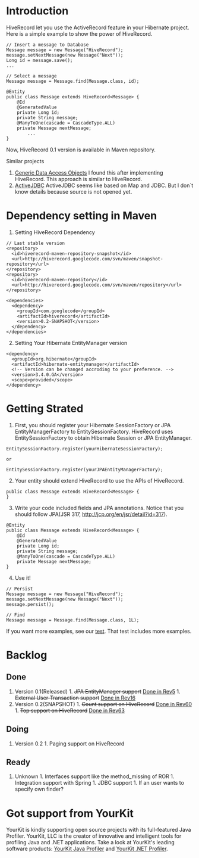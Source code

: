 # Introduction #
HiveRecord let you use the ActiveRecord feature in your Hibernate project. Here is a simple example to show the power of HiveRecord.

```
// Insert a message to Database
Message message = new Message("HiveRecord");
message.setNextMessage(new Message("Next"));
Long id = message.save();
...

// Select a message
Message message = Message.find(Message.class, id);

@Entity
public class Message extends HiveRecord<Message> {
	@Id
	@GeneratedValue
	private Long id;
	private String message;
	@ManyToOne(cascade = CascadeType.ALL)
	private Message nextMessage;
        ...
} 
```

Now, HiveRecord 0.1 version is available in Maven repository.

Similar projects
  1. [Generic Data Access Objects](https://www.hibernate.org/328.html) I found this after implementing HiveRecord. This approach is similar to HiveRecord.
  1. [ActiveJDBC](http://igorpolevoy.blogspot.com/2010/03/activejdbc-features-birds-view.html) ActiveJDBC seems like based on Map and JDBC. But I don`t know details because source is not opened yet.
# Dependency setting in Maven #
1. Setting HiveRecord Dependency
```
// Last stable version
<repository>
  <id>hiverecord-maven-repository-snapshot</id>
  <url>http://hiverecord.googlecode.com/svn/maven/snapshot-repository</url>
</repository>    		
<repository>
  <id>hiverecord-maven-repository</id>
  <url>http://hiverecord.googlecode.com/svn/maven/repository</url>
</repository>    		

<dependencies>
  <dependency>
    <groupId>com.googlecode</groupId>
    <artifactId>hiverecord</artifactId>
    <version>0.2-SNAPSHOT</version>
  </dependency>
</dependencies>
```
2. Setting Your Hibernate EntityManager version
```
<dependency>
  <groupId>org.hibernate</groupId>
  <artifactId>hibernate-entitymanager</artifactId>
  <!-- Version can be changed accroding to your preference. -->
  <version>3.4.0.GA</version>
  <scope>provided</scope>
</dependency>
```
# Getting Strated #
1. First, you should register your Hibernate SessionFactory or JPA EntityManagerFactory to EntitySessionFactory. HiveRecord uses EntitySessionFactory to obtain Hibernate Session or JPA EntityManager.
```
EntitySessionFactory.register(yourHibernateSessionFactory);

or

EntitySessionFactory.register(yourJPAEntityManagerFactory);
```

2. Your entity should extend HiveRecord to use the APIs of HiveRecord.
```
public class Message extends HiveRecord<Message> {
}
```

3. Write your code included fields and JPA annotations. Notice that you should follow JPA(JSR 317, http://jcp.org/en/jsr/detail?id=317).
```
@Entity
public class Message extends HiveRecord<Message> {
	@Id
	@GeneratedValue
	private Long id;
	private String message;
	@ManyToOne(cascade = CascadeType.ALL)
	private Message nextMessage;
} 
```

4. Use it!
```
// Persist
Message message = new Message("HiveRecord");
message.setNextMessage(new Message("Next"));
message.persist();

// Find
Message message = Message.find(Message.class, 1L);
```

If you want more examples, see our [test](http://code.google.com/p/hiverecord/source/browse/trunk/src/test/java/com/googlecode/hiverecord/JPAEntitySessionTest.java). That test includes more examples.

# Backlog #
## Done ##
  1. Version 0.1(Released)
    1. ~~JPA EntityManager support~~ [Done in Rev5](http://code.google.com/p/hiverecord/source/detail?r=5)
    1. ~~External User-Transaction support~~ [Done in Rev16](http://code.google.com/p/hiverecord/source/detail?r=16)
  1. Version 0.2(SNAPSHOT)
    1. ~~Count support on HiveRecord~~ [Done in Rev60](http://code.google.com/p/hiverecord/source/detail?r=60)
    1. ~~Top support on HiveRecord~~ [Done in Rev63](http://code.google.com/p/hiverecord/source/detail?r=63)
## Doing ##
  1. Version 0.2
    1. Paging support on HiveRecord
## Ready ##
  1. Unknown
    1. Interfaces support like the method\_missing of ROR
    1. Integration support with Spring
    1. JDBC support
    1. If an user wants to specify own finder?
# Got support from YourKit #
YourKit is kindly supporting open source projects with its full-featured Java Profiler.
YourKit, LLC is the creator of innovative and intelligent tools for profiling
Java and .NET applications. Take a look at YourKit's leading software products:
<a href='http://www.yourkit.com/java/profiler/index.jsp'>YourKit Java Profiler</a> and
<a href='http://www.yourkit.com/.net/profiler/index.jsp'>YourKit .NET Profiler</a>.

